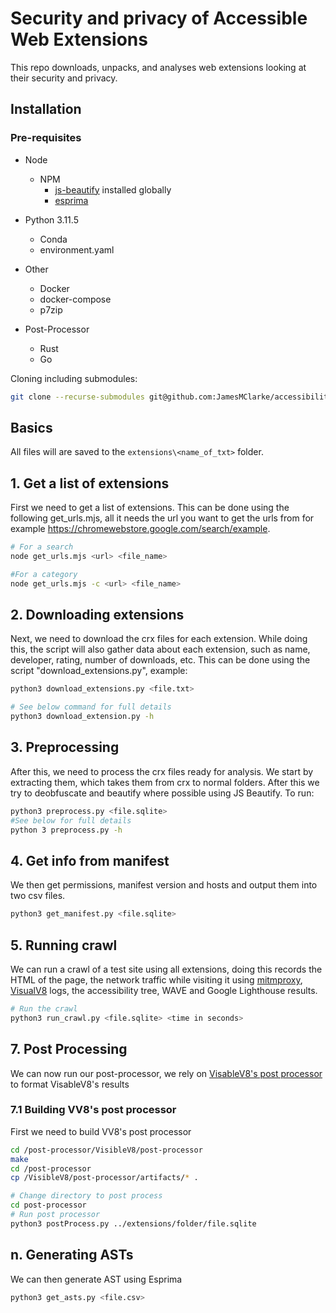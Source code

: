 # Security and privacy of Accessible Web Extensions

This repo downloads, unpacks, and analyses web extensions looking at their security and privacy.

## Installation

### Pre-requisites
* Node
  * NPM
    * [js-beautify](https://www.npmjs.com/package/js-beautify) installed globally
    * [esprima](https://github.com/jquery/esprima)

* Python 3.11.5 
  * Conda
  * environment.yaml
  
* Other
  * Docker
  * docker-compose
  * p7zip

* Post-Processor
  * Rust
  * Go

Cloning including submodules:
```bash
git clone --recurse-submodules git@github.com:JamesMClarke/accessibility_extensions.git
```
## Basics
All files will are saved to the ```extensions\<name_of_txt>``` folder.

## 1. Get a list of extensions
First we need to get a list of extensions. This can be done using the following get_urls.mjs, all it needs the url you want to get the urls from for example https://chromewebstore.google.com/search/example.
```bash
# For a search
node get_urls.mjs <url> <file_name>

#For a category
node get_urls.mjs -c <url> <file_name>
```

## 2. Downloading extensions
Next, we need to download the crx files for each extension. While doing this, the script will also gather data about each extension, such as name, developer, rating, number of downloads, etc. This can be done using the script "download_extensions.py", example: 
```bash 
python3 download_extensions.py <file.txt>

# See below command for full details
python3 download_extension.py -h
```

## 3. Preprocessing
After this, we need to process the crx files ready for analysis. We start by extracting them, which takes them from crx to normal folders. After this we try to
deobfuscate and beautify where possible using JS Beautify. To run:
```bash 
python3 preprocess.py <file.sqlite>
#See below for full details
python 3 preprocess.py -h
```

## 4. Get info from manifest
We then get permissions, manifest version and hosts and output them into two csv files.
```bash 
python3 get_manifest.py <file.sqlite> 
```

## 5. Running crawl
We can run a crawl of a test site using all extensions, doing this records the HTML of the page, the network traffic while visiting it using [mitmproxy](https://mitmproxy.org/), [VisualV8](https://github.com/wspr-ncsu/visiblev8/tree/master) logs, the accessibility tree, WAVE and Google Lighthouse results.
```bash
# Run the crawl
python3 run_crawl.py <file.sqlite> <time in seconds> 
```

## 7. Post Processing
We can now run our post-processor, we rely on [VisableV8's post processor](https://github.com/wspr-ncsu/visiblev8/tree/master/post-processor) to format VisableV8's results
### 7.1 Building VV8's post processor
First we need to build VV8's post processor
```bash
cd /post-processor/VisibleV8/post-processor
make
cd /post-processor
cp /VisibleV8/post-processor/artifacts/* .
```

```bash
# Change directory to post process
cd post-processor
# Run post processor
python3 postProcess.py ../extensions/folder/file.sqlite
```
## n. Generating ASTs
We can then generate AST using Esprima
```bash
python3 get_asts.py <file.csv>

